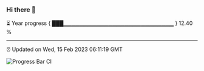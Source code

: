 ### Hi there 👋

⏳ Year progress { ███▁▁▁▁▁▁▁▁▁▁▁▁▁▁▁▁▁▁▁▁▁▁▁▁▁▁▁ } 12.40 %

---

⏰ Updated on Wed, 15 Feb 2023 06:11:19 GMT

![Progress Bar CI](https://github.com/Shyam-Makwana/GitHub-Actions-Demo/workflows/Progress%20Bar%20CI/badge.svg)
